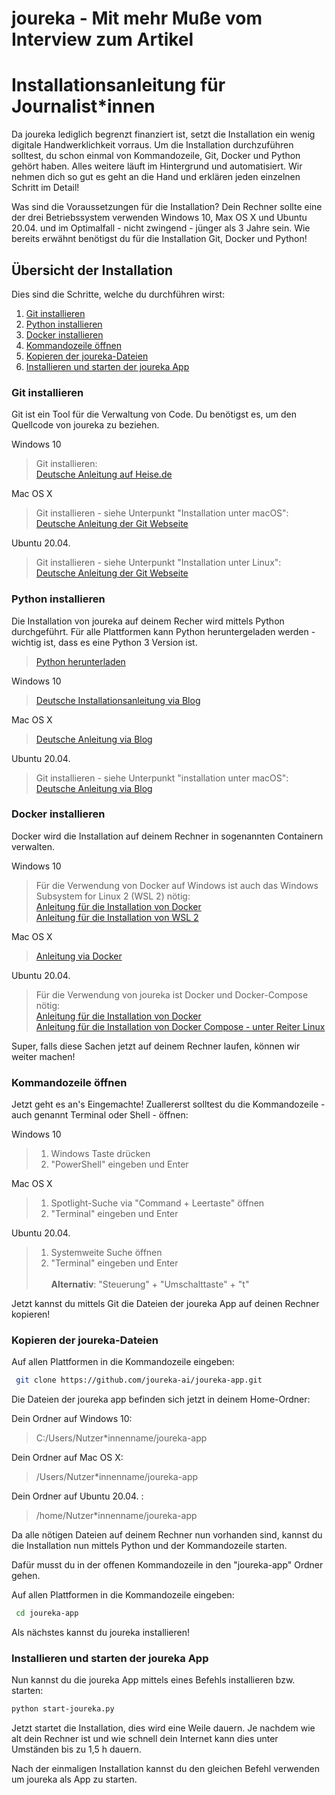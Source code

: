 # joureka - Mit mehr Muße vom Interview zum Artikel

# Installationsanleitung für Journalist*innen

Da joureka lediglich begrenzt finanziert ist, setzt die Installation ein wenig digitale Handwerklichkeit vorraus. Um die Installation durchzuführen solltest, du schon einmal von Kommandozeile, Git, Docker und Python gehört haben. Alles weitere läuft im Hintergrund und automatisiert. 
Wir nehmen dich so gut es geht an die Hand und erklären jeden einzelnen Schritt im Detail! 

Was sind die Voraussetzungen für die Installation? Dein Rechner sollte eine der drei Betriebssystem verwenden Windows 10, Max OS X und Ubuntu 20.04. und im Optimalfall - nicht zwingend - jünger als 3 Jahre sein.
Wie bereits erwähnt benötigst du für die Installation Git, Docker und Python!

## Übersicht der Installation

Dies sind die Schritte, welche du durchführen wirst: 

1. [Git installieren](#git-installieren)
2. [Python installieren](#python-installieren)
3. [Docker installieren](#docker-installieren)
4. [Kommandozeile öffnen](#kommandozeile-öffnen)
5. [Kopieren der joureka-Dateien](#kopieren-der-joureka-dateien)
6. [Installieren und starten der joureka App](#installieren-und-starten-der-joureka-app)


### **Git installieren**

Git ist ein Tool für die Verwaltung von Code. Du benötigst es, um den Quellcode von joureka zu beziehen.

Windows 10
> Git installieren: \
> [Deutsche Anleitung auf Heise.de](https://www.heise.de/tipps-tricks/Git-auf-Windows-installieren-und-einrichten-5046134.html#Kurzanleitung)


Mac OS X
> Git installieren - siehe Unterpunkt "Installation unter macOS": \
> [Deutsche Anleitung der Git Webseite](https://www.heise.de/tipps-tricks/Git-auf-Windows-installieren-und-einrichten-5046134.html#Kurzanleitung)


Ubuntu 20.04.
> Git installieren - siehe Unterpunkt "Installation unter Linux": \
> [Deutsche Anleitung der Git Webseite](https://www.heise.de/tipps-tricks/Git-auf-Windows-installieren-und-einrichten-5046134.html#Kurzanleitung)


### **Python installieren**

Die Installation von joureka auf deinem Recher wird mittels Python durchgeführt.
Für alle Plattformen kann Python heruntergeladen werden - wichtig ist, dass es eine Python 3 Version ist.
> [Python herunterladen](https://www.python.org/downloads/)

Windows 10
> [Deutsche Installationsanleitung via Blog](https://bodo-schoenfeld.de/installation-von-python-unter-windows-10/)

Mac OS X
> [Deutsche Anleitung via Blog](https://www.davidkehr.com/python-3-auf-dem-mac-installieren/)


Ubuntu 20.04.
> Git installieren - siehe Unterpunkt "installation unter macOS": \
> [Deutsche Anleitung via Blog](https://technoguru.istocks.club/so-installieren-sie-python-in-ubuntu/2021-02-03/)

### **Docker installieren**

Docker wird die Installation auf deinem Rechner in sogenannten Containern verwalten.

Windows 10
> Für die Verwendung von Docker auf Windows ist auch das Windows Subsystem for Linux 2 (WSL 2) nötig: \
> [Anleitung für die Installation von Docker](https://docs.docker.com/desktop/windows/install/) \
> [Anleitung für die Installation von WSL 2](https://docs.microsoft.com/de-de/windows/wsl/install)

Mac OS X
> [Anleitung via Docker](https://docs.docker.com/desktop/mac/install/)


Ubuntu 20.04.
> Für die Verwendung von joureka ist Docker und Docker-Compose nötig: \
> [Anleitung für die Installation von Docker](https://docs.docker.com/engine/install/ubuntu/) \
> [Anleitung für die Installation von Docker Compose - unter Reiter Linux](https://docs.docker.com/compose/install/)

Super, falls diese Sachen jetzt auf deinem Rechner laufen, können wir weiter machen!

### **Kommandozeile öffnen**

Jetzt geht es an's Eingemachte! Zuallererst solltest du die Kommandozeile - auch genannt Terminal oder Shell - öffnen:

Windows 10
> 1. Windows Taste drücken  
> 2. "PowerShell" eingeben und Enter 

Mac OS X
> 1. Spotlight-Suche via "Command + Leertaste" öffnen
> 2. "Terminal" eingeben und Enter


Ubuntu 20.04.
> 1. Systemweite Suche öffnen 
> 2. "Terminal" eingeben und Enter \
>  \
> **Alternativ**: "Steuerung" + "Umschalttaste" + "t"

Jetzt kannst du mittels Git die Dateien der joureka App auf deinen Rechner kopieren!

### **Kopieren der joureka-Dateien**

Auf allen Plattformen in die Kommandozeile eingeben:
```bash
 git clone https://github.com/joureka-ai/joureka-app.git
```

Die Dateien der joureka app befinden sich jetzt in deinem Home-Ordner:

Dein Ordner auf Windows 10:
> C:/Users/Nutzer*innenname/joureka-app

Dein Ordner auf Mac OS X:
> /Users/Nutzer*innenname/joureka-app

Dein Ordner auf Ubuntu 20.04. :
> /home/Nutzer*innenname/joureka-app

Da alle nötigen Dateien auf deinem Rechner nun vorhanden sind, kannst du die Installation nun mittels Python und der Kommandozeile starten.

Dafür musst du in der offenen Kommandozeile in den "joureka-app" Ordner gehen.

Auf allen Plattformen in die Kommandozeile eingeben:
```bash
 cd joureka-app
```

Als nächstes kannst du joureka installieren!

### **Installieren und starten der joureka App**
Nun kannst du die joureka App mittels eines Befehls installieren bzw. starten:

```bash
python start-joureka.py
```

Jetzt startet die Installation, dies wird eine Weile dauern. Je nachdem wie alt dein Rechner ist und wie schnell dein Internet kann dies unter Umständen bis zu 1,5 h dauern.

Nach der einmaligen Installation kannst du den gleichen Befehl verwenden um joureka als App zu starten.